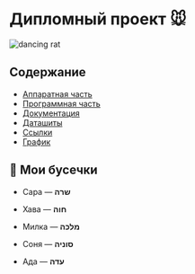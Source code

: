 # Дипломный проект 🐭 

![dancing rat](https://media3.giphy.com/media/v1.Y2lkPTc5MGI3NjExcmtpZG5pZDhlcWxjc3R0cW5nc2JsOTFqYnlndjR0bmZ4NzZ1bngwOSZlcD12MV9pbnRlcm5hbF9naWZfYnlfaWQmY3Q9Zw/3o85fV0sAw01OSN8Bi/giphy.gif)  

## Содержание

- [Аппаратная часть](./hardware/)  
- [Программная часть](./software/)  
- [Документация](./docs/)  
- [Даташиты](./datasheets/)
- [Ссылки](./links/links.md)
- [График](https://docs.google.com/spreadsheets/d/1RWUDlwNgSnQZzl1ud5IH15s1hvJBND-iSX5JjFd0lDk/edit?gid=0#gid=0)  

## 🐀 Мои бусечки 

- Сара — **שרה**  

- Хава — **חוה**  
- Милка — **מלכה**  
- Соня — **סוניה**  
- Ада — **עדה**  
